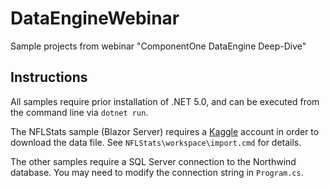 # DataEngineWebinar
Sample projects from webinar "ComponentOne DataEngine Deep-Dive"

## Instructions
All samples require prior installation of .NET 5.0, and can be executed from the command line via `dotnet run`.

The NFLStats sample (Blazor Server) requires a [Kaggle](http://www.kaggle.com) account in order to download the data file. See `NFLStats\workspace\import.cmd` for details.

The other samples require a SQL Server connection to the Northwind database. You may need to modify the connection string in `Program.cs`.